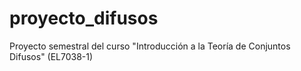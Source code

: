 # proyecto_difusos
Proyecto semestral del curso "Introducción a la Teoría de Conjuntos Difusos" (EL7038-1)
